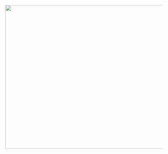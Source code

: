 <p align="center">
  <img width="600" height="460" src="https://user-images.githubusercontent.com/96151298/146199467-431df34e-b7ea-4660-bf31-a5d29aadb50a.gif">
</p>
<!--
**mdeste/mdeste** is a ✨ _special_ ✨ repository because its `README.md` (this file) appears on your GitHub profile.

Here are some ideas to get you started:

- 🔭 I’m currently working on ...
- 🌱 I’m currently learning ...
- 👯 I’m looking to collaborate on ...
- 🤔 I’m looking for help with ...
- 💬 Ask me about ...
- 📫 How to reach me: ...
- 😄 Pronouns: ...
- ⚡ Fun fact: ...
-->
